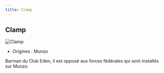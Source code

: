 ```yaml
---
title: Clamp
---
```


Clamp
-----


![Clamp](/images/stories/saga/origin/persos/clamp.png)


* Origines : Munzo


Barman du Club Eden, il est opposé aux forces fédérales qui sont installés sur Munzo.

